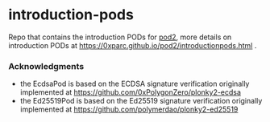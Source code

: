 # introduction-pods
Repo that contains the introduction PODs for [pod2](https://github.com/0xPARC/pod2), more details on introduction PODs at https://0xparc.github.io/pod2/introductionpods.html .


### Acknowledgments
- the EcdsaPod is based on the ECDSA signature verification originally implemented at https://github.com/0xPolygonZero/plonky2-ecdsa
- the Ed25519Pod is based on the Ed25519 signature verification originally implemented at https://github.com/polymerdao/plonky2-ed25519
